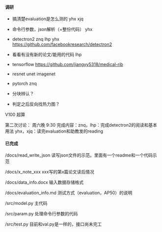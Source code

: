 #### 调研

- 搞清楚evaluation是怎么测的 yhx xjq

- 命令行参数，json解析（+整份代码） yhx

- detectron2 znq lhp yhx https://github.com/facebookresearch/detectron2

- 看看有没有新的论文/能用的代码 lhp

- tensorflow https://github.com/jiangyy5318/medical-rib 

- resnet unet imagenet

- pytorch znq

- 分块辨认？

- 判定之后反向找热力图？

V100 超算

第二次讨论： 周六晚 9:30
完成内容：znq，lhp：完成detectron2的阅读和基本用法
         yhx，xjq：读完evaluation和助教发的reading



#### 已完成

/docs/read_write_json  读写json文件的示范。里面有一个readme和一个代码示范

/docs/x_note_xxx   xxx写的第x篇论文读后情况

/docs/data_info.docx     输入数据存储格式

/docs/evaluation_info.md    测试方式（evaluation，AP50）的说明

/src/model.py    主代码

/src/param.py    处理命令行参数的代码

/src/test.py    目前和val.py是一样的，接口尚未完工